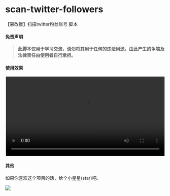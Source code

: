# scan-twitter-followers
【篡改猴】扫描twitter粉丝账号 脚本  

#### 免责声明  
> **此脚本仅用于学习交流，请勿将其用于任何的违法用途。由此产生的争端及法律责任由使用者自行承担。**

#### 使用效果  

<p align="center">
  <video width="500" src="video-tiny.mp4" type="video/mp4"></video>
</p>

#### 其他  
如果你喜欢这个项目的话，给个小星星(star)吧。  

<p align="left">
  <a href="https://x.com/intent/follow?screen_name=wowgogoing" target="_blank" rel="noreferrer"><img
  src="https://img.shields.io/twitter/follow/wowgogoing?logo=twitter&style=for-the-badge&color=0891b2&labelColor=1c1917"
  /></a>
</p>
